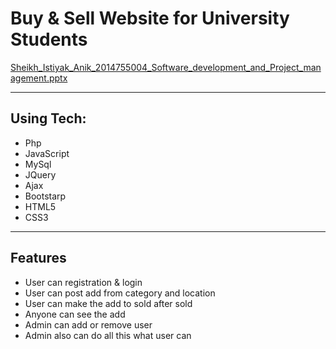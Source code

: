 # Buy & Sell Website for University Students


[Sheikh_Istiyak_Anik_2014755004_Software_development_and_Project_management.pptx](https://github.com/user-attachments/files/17921449/Sheikh_Istiyak_Anik_2014755004_Software_development_and_Project_management.pptx)


---
## Using Tech:

* Php
* JavaScript
* MySql
* JQuery
* Ajax
* Bootstarp
* HTML5
* CSS3



---
## Features

*	User can registration & login
*	User can post add from category and location
*	User can make the add to sold after sold 
*	Anyone can see the add
*	Admin can add or remove user 
*	Admin also can do all this what user can





